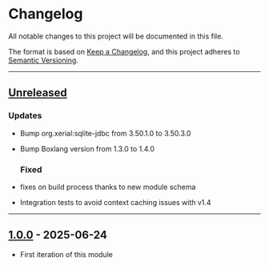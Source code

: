 # Changelog

All notable changes to this project will be documented in this file.

The format is based on [Keep a Changelog](https://keepachangelog.com/en/1.0.0/),
and this project adheres to [Semantic Versioning](https://semver.org/spec/v2.0.0.html).

* * *

## [Unreleased]

### Updates

- Bump org.xerial:sqlite-jdbc from 3.50.1.0 to 3.50.3.0
- Bump Boxlang version from 1.3.0 to 1.4.0

  ### Fixed

- fixes on build process thanks to new module schema
- Integration tests to avoid context caching issues with v1.4

* * *

## [1.0.0] - 2025-06-24

- First iteration of this module

[unreleased]: https://github.com/ortus-boxlang/bx-sqlite/compare/v1.0.0...HEAD
[1.0.0]: https://github.com/ortus-boxlang/bx-sqlite/compare/30d4a11e972f24784ed3bfe42fbfbd7f3a81f2c8...v1.0.0
